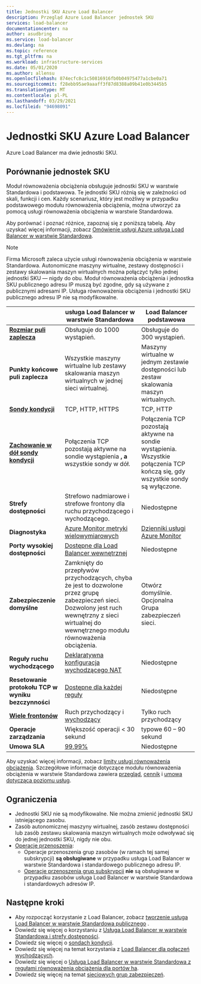 ```yaml
---
title: Jednostki SKU Azure Load Balancer
description: Przegląd Azure Load Balancer jednostek SKU
services: load-balancer
documentationcenter: na
author: asudbring
ms.service: load-balancer
ms.devlang: na
ms.topic: reference
ms.tgt_pltfrm: na
ms.workload: infrastructure-services
ms.date: 05/01/2020
ms.author: allensu
ms.openlocfilehash: 874ecfc8c1c50816916fb0b04975477a1cbe0a71
ms.sourcegitcommit: f28ebb95ae9aaaff3f87d8388a09b41e0b3445b5
ms.translationtype: MT
ms.contentlocale: pl-PL
ms.lasthandoff: 03/29/2021
ms.locfileid: "94698091"
---
```

# <a name="azure-load-balancer-skus"></a>Jednostki SKU Azure Load Balancer

Azure Load Balancer ma dwie jednostki SKU.

## <a name="sku-comparison"></a><a name="skus"></a> Porównanie jednostek SKU

Moduł równoważenia obciążenia obsługuje jednostki SKU w warstwie Standardowa i podstawowa. Te jednostki SKU różnią się w zależności od skali, funkcji i cen. Każdy scenariusz, który jest możliwy w przypadku podstawowego modułu równoważenia obciążenia, można utworzyć za pomocą usługi równoważenia obciążenia w warstwie Standardowa.

Aby porównać i poznać różnice, zapoznaj się z poniższą tabelą. Aby uzyskać więcej informacji, zobacz [Omówienie usługi Azure usługa Load Balancer w warstwie Standardowa](./load-balancer-overview.md).

>[!NOTE]
> Firma Microsoft zaleca użycie usługi równoważenia obciążenia w warstwie Standardowa.
Autonomiczne maszyny wirtualne, zestawy dostępności i zestawy skalowania maszyn wirtualnych można połączyć tylko jednej jednostki SKU — nigdy do obu. Moduł równoważenia obciążenia i jednostka SKU publicznego adresu IP muszą być zgodne, gdy są używane z publicznymi adresami IP. Usługa równoważenia obciążenia i jednostki SKU publicznego adresu IP nie są modyfikowalne.

| | usługa Load Balancer w warstwie Standardowa | Load Balancer podstawowa |
| --- | --- | --- |
| **[Rozmiar puli zaplecza](../azure-resource-manager/management/azure-subscription-service-limits.md#load-balancer)** | Obsługuje do 1000 wystąpień. | Obsługuje do 300 wystąpień. |
| **Punkty końcowe puli zaplecza** | Wszystkie maszyny wirtualne lub zestawy skalowania maszyn wirtualnych w jednej sieci wirtualnej. | Maszyny wirtualne w jednym zestawie dostępności lub zestaw skalowania maszyn wirtualnych. |
| **[Sondy kondycji](./load-balancer-custom-probe-overview.md#types)** | TCP, HTTP, HTTPS | TCP, HTTP |
| **[Zachowanie w dół sondy kondycji](./load-balancer-custom-probe-overview.md#probedown)** | Połączenia TCP pozostają aktywne na sondie wystąpienia __, a__ wszystkie sondy w dół. | Połączenia TCP pozostają aktywne na sondie wystąpienia. Wszystkie połączenia TCP kończą się, gdy wszystkie sondy są wyłączone. |
| **Strefy dostępności** | Strefowo nadmiarowe i strefowe frontony dla ruchu przychodzącego i wychodzącego. | Niedostępne |
| **Diagnostyka** | [Azure Monitor metryki wielowymiarowych](./load-balancer-standard-diagnostics.md) | [Dzienniki usługi Azure Monitor](./load-balancer-monitor-log.md) |
| **Porty wysokiej dostępności** | [Dostępne dla Load Balancer wewnętrznej](./load-balancer-ha-ports-overview.md) | Niedostępne |
| **Zabezpieczenie domyślne** | Zamknięty do przepływów przychodzących, chyba że jest to dozwolone przez grupę zabezpieczeń sieci. Dozwolony jest ruch wewnętrzny z sieci wirtualnej do wewnętrznego modułu równoważenia obciążenia. | Otwórz domyślnie. Opcjonalna Grupa zabezpieczeń sieci. |
| **Reguły ruchu wychodzącego** | [Deklaratywna konfiguracja wychodzącego NAT](./load-balancer-outbound-connections.md#outboundrules) | Niedostępne |
| **Resetowanie protokołu TCP w wyniku bezczynności** | [Dostępne dla każdej reguły](./load-balancer-tcp-reset.md) | Niedostępne |
| **[Wiele frontonów](./load-balancer-multivip-overview.md)** | Ruch przychodzący i [wychodzący](./load-balancer-outbound-connections.md) | Tylko ruch przychodzący |
| **Operacje zarządzania** | Większość operacji < 30 sekund | typowe 60 – 90 sekund |
| **Umowa SLA** | [99,99%](https://azure.microsoft.com/support/legal/sla/load-balancer/v1_0/) | Niedostępne | 

Aby uzyskać więcej informacji, zobacz [limity usługi równoważenia obciążenia](../azure-resource-manager/management/azure-subscription-service-limits.md#load-balancer). Szczegółowe informacje dotyczące modułu równoważenia obciążenia w warstwie Standardowa zawiera [przegląd](./load-balancer-overview.md), [cennik](https://aka.ms/lbpricing) i [umowa dotycząca poziomu usług](https://aka.ms/lbsla).

## <a name="limitations"></a>Ograniczenia

- Jednostki SKU nie są modyfikowalne. Nie można zmienić jednostki SKU istniejącego zasobu.
- Zasób autonomicznej maszyny wirtualnej, zasób zestawu dostępności lub zasób zestawu skalowania maszyn wirtualnych może odwoływać się do jednej jednostki SKU, nigdy nie obu.
- [Operacje przenoszenia](../azure-resource-manager/management/move-resource-group-and-subscription.md):
  - Operacje przenoszenia grup zasobów (w ramach tej samej subskrypcji) **są obsługiwane** w przypadku usługa Load Balancer w warstwie Standardowa i standardowego publicznego adresu IP. 
  - [Operacje przenoszenia grup subskrypcji](../azure-resource-manager/management/move-support-resources.md) **nie** są obsługiwane w przypadku zasobów usługa Load Balancer w warstwie Standardowa i standardowych adresów IP.

## <a name="next-steps"></a>Następne kroki

- Aby rozpocząć korzystanie z Load Balancer, zobacz [tworzenie usługa Load Balancer w warstwie Standardowa publicznego](quickstart-load-balancer-standard-public-portal.md) .
- Dowiedz się więcej o korzystaniu z [Usługa Load Balancer w warstwie Standardowa i strefy dostępności](load-balancer-standard-availability-zones.md).
- Dowiedz się więcej o [sondach kondycji](load-balancer-custom-probe-overview.md).
- Dowiedz się więcej na temat korzystania z [Load Balancer dla połączeń wychodzących](load-balancer-outbound-connections.md).
- Dowiedz się więcej o [Usługa Load Balancer w warstwie Standardowa z regułami równoważenia obciążenia dla portów ha](load-balancer-ha-ports-overview.md).
- Dowiedz się więcej na temat [sieciowych grup zabezpieczeń](../virtual-network/network-security-groups-overview.md).